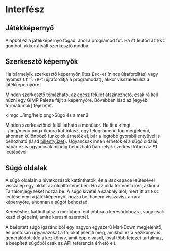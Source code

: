 Interfész
=========

Játékképernyő
-------------

Alapból ez a játékképernyő fogad, ahol a programod fut. Ha itt leütöd az <kbd>Esc</kbd> gombot, akkor átvált szerkesztő módba.

Szerkesztő képernyők
--------------------

Ha bármelyik szerkesztő képernyőn ütsz <kbd>Esc</kbd>-et (nincs újrafordítás) vagy nyomsz <kbd>Ctrl</kbd>+<kbd>R</kbd>-t
(újrafordítja a programodat), akkor visszakerülsz a játékképernyőre.

Minden szerkesztő témázható, az egész felület átszínezhető, csak rá kell húzni egy GIMP Palette fájlt a képernyőre. Bővebben
lásd az [egyéb formátumok] fejezetet.

<imgc ../img/help.png><fig>Súgó és a menü</fig>

Minden szerkesztőnél felül látható a menüsor. Ha itt a <imgt ../img/menu.png> ikonra kattintasz, egy felugrómenü fog megjelenni,
ahonnan különböző funkciók érhetők el, bár a legtöbb gyorsbillentyűvel is behozható (lásd [billentyűzet](#ui_kbd)). Ugyancsak
innen érhetők el a súgó oldalai, habár ez is ugyancsak mindig behozható bármelyik szerkesztőben az <kbd>F1</kbd> leütésével.

Súgó oldalak
------------

A súgó oldalain a hivatkozások kattinthatók, és a <kbd>Backspace</kbd> leütésével visszalép egy oldalt az oldaltörténetben.
Ha az oldaltörténet üres, akkor a Tartalomjegyzéket hozza be. A súgó kivétel a szabály alól, mert itt az <kbd>Esc</kbd> leütése
nem a játékképernyőt hozza be, hanem visszavisz arra a képernyőre, ahonnan a súgót behoztad.

Kereséshez kattinthatsz a menüben fent jobbra a keresődobozra, vagy csak kezd el gépelni, amire keresni szeretnél.

A beépített súgó igazándiból egy nagyon egyszerű MarkDown megjelenítő, és pontosan ugyanazokat a fájlokat jeleníti meg, amikből
ez a kézikönyv is generálódott (de a kézikönyv, amit épp olvasol, jóval több fejezet tartalmaz, a beépített súgóból csak az API
referencia érhető el).
